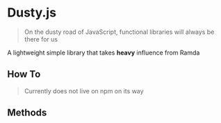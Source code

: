 # Dusty.js

> On the dusty road of JavaScript, functional libraries will always be there for us

A lightweight simple library that takes **heavy** influence from Ramda

## How To

> Currently does not live on npm on its way

## Methods
